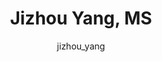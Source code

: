 ---
# this is autogenerated: do not edit
title: Jizhou Yang, MS
author: jizhou_yang
layout: author-bio
jobtitle: Bioinformatics Engineer
bio: Genentech
type: alumn
excerpt: "Biographical summary for Jizhou Yang, MS, Bioinformatics Engineer in the Keiser Lab at UCSF."
header:
  teaser: /assets/images/people/bio-yang.jpg
papers: 
---